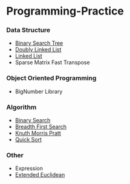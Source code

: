 # Programming-Practice
### Data Structure
- [Binary Search Tree](https://en.wikipedia.org/wiki/Binary_search_tree)
- [Doubly Linked List](https://en.wikipedia.org/wiki/Doubly_linked_list)
- [Linked List](https://en.wikipedia.org/wiki/Linked_list)
- Sparse Matrix Fast Transpose
### Object Oriented Programming
- BigNumber Library
### Algorithm
- [Binary Search](https://en.wikipedia.org/wiki/Binary_search_algorithm)
- [Breadth First Search](https://en.wikipedia.org/wiki/Breadth-first_search)
- [Knuth Morris Pratt](https://en.wikipedia.org/wiki/Knuth%E2%80%93Morris%E2%80%93Pratt_algorithm)
- [Quick Sort](https://en.wikipedia.org/wiki/Quicksort)
### Other
- Expression
- [Extended Euclidean](https://en.wikipedia.org/wiki/Extended_Euclidean_algorithm)
